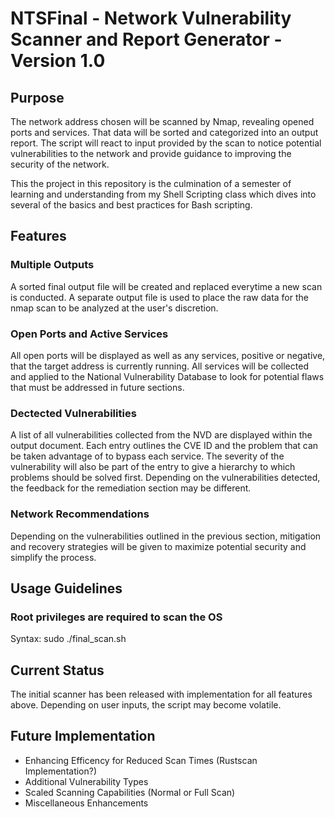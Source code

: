 # NTSFinal - Network Vulnerability Scanner and Report Generator - Version 1.0

## Purpose
The network address chosen will be scanned by Nmap, revealing opened ports and services. That data will be sorted and categorized into an output report. The script will react to input provided by the scan to notice potential vulnerabilities to the network and provide guidance to improving the security of the network.

This the project in this repository is the culmination of a semester of learning and understanding from my Shell Scripting class which dives into several of the basics and best practices for Bash scripting.

## Features

### Multiple Outputs
A sorted final output file will be created and replaced everytime a new scan is conducted. A separate output file is used to place the raw data for the nmap scan to be analyzed at the user's discretion.

### Open Ports and Active Services
All open ports will be displayed as well as any services, positive or negative, that the target address is currently running. All services will be collected and applied to the National Vulnerability Database to look for potential flaws that must be addressed in future sections.

### Dectected Vulnerabilities
A list of all vulnerabilities collected from the NVD are displayed within the output document. Each entry outlines the CVE ID and the problem that can be taken advantage of to bypass each service. The severity of the vulnerability will also be part of the entry to give a hierarchy to which problems should be solved first. Depending on the vulnerabilities detected, the feedback for the remediation section may be different.

### Network Recommendations
Depending on the vulnerabilities outlined in the previous section, mitigation and recovery strategies will be given to maximize potential security and simplify the process.

## Usage Guidelines
### Root privileges are required to scan the OS

Syntax: sudo ./final_scan.sh <target>

## Current Status
The initial scanner has been released with implementation for all features above. Depending on user inputs, the script may become volatile.

## Future Implementation
* Enhancing Efficency for Reduced Scan Times (Rustscan Implementation?)
* Additional Vulnerability Types
* Scaled Scanning Capabilities (Normal or Full Scan)
* Miscellaneous Enhancements
